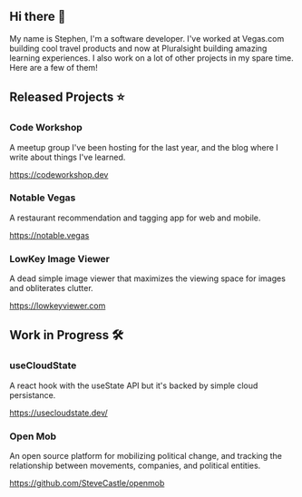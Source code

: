 ## Hi there 👋
My name is Stephen, I'm a software developer. I've worked at Vegas.com building cool travel products and now at Pluralsight building amazing learning experiences. I also work on a lot of other projects in my spare time. Here are a few of them!



## Released Projects ⭐️

### Code Workshop

A meetup group I've been hosting for the last year, and the blog where I write about things I've learned.

https://codeworkshop.dev


### Notable Vegas

A restaurant recommendation and tagging app for web and mobile.

https://notable.vegas

### LowKey Image Viewer

A dead simple image viewer that maximizes the viewing space for images and obliterates clutter.

https://lowkeyviewer.com


## Work in Progress 🛠

### useCloudState

A react hook with the useState API but it's backed by simple cloud persistance.

https://usecloudstate.dev/

### Open Mob

An open source platform for mobilizing political change, and tracking the relationship between movements, companies, and political entities.

https://github.com/SteveCastle/openmob
